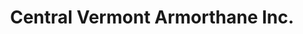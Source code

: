 ---
title: "Central Vermont Armorthane Inc."
url: /barre/central-vermont-armorthane-inc/
shop: Autoteile
---
